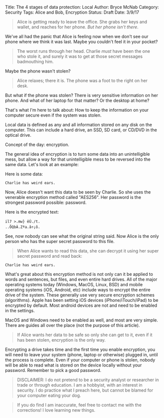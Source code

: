 Title: The 4 stages of data protection: Local
Author: Bryce McNab
Category: Security
Tags: Alice and Bob, Encryption
Status: Draft
Date: 3/9/17

>Alice is getting ready to leave the office. She grabs her keys and wallet, and reaches for her phone. _But her phone isn't there_.

We've all had the panic that Alice is feeling now when we don't see our phone where we think it was last. Maybe you couldn't feel it in your pocket?

>The worst runs through her head. Charlie _must_ have been the one who stole it, and surely it was to get at those secret messages badmouthing him.

Maybe the phone wasn't stolen?

>Alice relaxes; there it is. The phone was a foot to the right on her desk.

But what if the phone was stolen? There is very sensitive information on her phone. And what of her laptop for that matter? Or the desktop at home?

That's what I'm here to talk about: How to keep the information on your computer secure even if the system was stolen.

Local data is defined as any and all information stored on any disk on the computer. This can include a hard drive, an SSD, SD card, or CD/DVD in the optical drive.

Concept of the day: encryption.

The general idea of encryption is to turn some data into an unintelligible mess, but allow a way for that unintelligible mess to be reversed into the same data. Let's look at an example:

Here is some data:

    Charlie has weird ears.

Now, Alice doesn't want this data to be seen by Charlie. So she uses the venerable encryption method called "AES256". Her password is the strongest password possible: password.

Here is the encrypted text:

    il7 >.mw} êÚ./t.
    ..ÕQbÀ.Zªa.â÷¡õ.

See, now nobody can see what the original string said. Now Alice is the only person who has the super secret password to this file. 

> When Alice wants to read this data, she can decrypt it using her super secret password and read back:

    Charlie has weird ears.

What's great about this encryption method is not only can it be applied to words and sentences, but files, and even entire hard drives. All of the major operating systems today (Windows, MacOS, Linux, BSD) and mobile operating systems (iOS, Android, etc) include ways to encrypt the entire drive of the system. These generally use very secure encryption schemes (algorithms). Apple has been setting iOS devices (iPhone/iTouch/iPad) to be encrypted by default. Most android devices are not and need to be enabled in the settings.

MacOS and Windows need to be enabled as well, and most are very simple. There are guides all over the place (not the purpose of this article).

> If Alice wants her data to be safe so only she can get to it, even if it has been stolen, encryption is the only way. 

Encrypting a drive takes time and the first time you enable encryption, you will need to leave your system (phone, laptop or otherwise) plugged in, until the process is complete. Even if your computer or phone is stolen, nobody will be able to read what is stored on the device locally without your password. Remember to pick a good password.

>DISCLAIMER: I do not pretend to be a security analyst or researcher in trade or through education. I am a hobbyist, with an interest in security. I do practice what I preach here, but cannot be blamed for your computer eating your dog.

>If you do find I am inaccurate, feel free to contact me with the corrections! I love learning new things.
